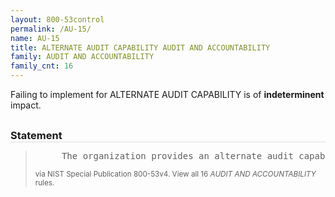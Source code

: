 ```yaml
---
layout: 800-53control
permalink: /AU-15/
name: AU-15
title: ALTERNATE AUDIT CAPABILITY AUDIT AND ACCOUNTABILITY
family: AUDIT AND ACCOUNTABILITY
family_cnt: 16
---
```

<p class="text-">Failing to implement for ALTERNATE AUDIT CAPABILITY is of <b>indeterminent</b> impact.</p>

<h3 style="border-bottom:1px solid #ddd;margin:30px 0 8px 0;">Statement</h3>
<blockquote>
<pre>     The organization provides an alternate audit capability in the event of a failure in primary audit capability that provides [Assignment: organization-defined alternate audit functionality]. 
</pre>
<p><small>via NIST Special Publication 800-53v4. View all 16 <i>AUDIT AND ACCOUNTABILITY</i> rules. <a href="/cce/ssg/group/$Group_id"><span class="glyphicon glyphicon-link"></span></a> </small></p>
</blockquote>

